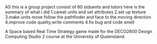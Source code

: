 AS this is a group project consist of 60 stduents and tutors here is the summary of what i did
1.careat units and set attributes
2.set up texture
3.make units move follow the pathfinder
and face to the moving direction
4.improve code quality,write comments
4.fix bug and code smell


A Space based Real Time Strategy game made for the DECO2800 Design Computing Studio 2 course at the University of Queensland.
